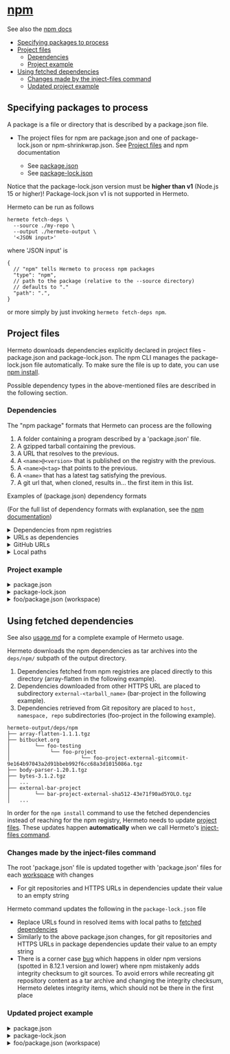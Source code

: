 # [npm][]

See also the [npm docs][]

- [Specifying packages to process](#specifying-packages-to-process)
- [Project files](#project-files)
  - [Dependencies](#dependencies)
  - [Project example](#project-example)
- [Using fetched dependencies](#using-fetched-dependencies)
  - [Changes made by the inject-files command](#changes-made-by-the-inject-files-command)
  - [Updated project example](#updated-project-example)

## Specifying packages to process

A package is a file or directory that is described by a package.json file.

- The project files for npm are package.json and one of package-lock.json or
  npm-shrinkwrap.json. See [Project files](#project-files) and npm
  documentation

  - See [package.json][]
  - See [package-lock.json][]

Notice that the package-lock.json version must be **higher than v1** (Node.js 15
or higher)! Package-lock.json v1 is not supported in Hermeto.

Hermeto can be run as follows

```shell
hermeto fetch-deps \
  --source ./my-repo \
  --output ./hermeto-output \
  '<JSON input>'
```

where 'JSON input' is

```jsonc
{
  // "npm" tells Hermeto to process npm packages
  "type": "npm",
  // path to the package (relative to the --source directory)
  // defaults to "."
  "path": ".",
}
```

or more simply by just invoking `hermeto fetch-deps npm`.

## Project files

Hermeto downloads dependencies explicitly declared in project files -
package.json and package-lock.json. The npm CLI manages the package-lock.json
file automatically. To make sure the file is up to date, you can use
[npm install][].

Possible dependency types in the above-mentioned files are described in the
following section.

### Dependencies

The "npm package" formats that Hermeto can process are the following

1. A folder containing a program described by a 'package.json' file.
1. A gzipped tarball containing the previous.
1. A URL that resolves to the previous.
1. A `<name>@<version>` that is published on the registry with the previous.
1. A `<name>@<tag>` that points to the previous.
1. A `<name>` that has a latest tag satisfying the previous.
1. A git url that, when cloned, results in... the first item in this list.

Examples of (package.json) dependency formats

(For the full list of dependency formats with explanation,
see the [npm documentation][])

<details>
  <summary>Dependencies from npm registries</summary>

```jsonc
{
  "dependencies": {
    "foo": "1.0.0 - 2.9999.9999",
    "bar": ">=1.0.2 <2.1.2",
    "baz": ">1.0.2 <=2.3.4",
    "boo": "2.0.1",
    ...
  }
}
```

</details>

<details>
  <summary>URLs as dependencies</summary>

```jsonc
{
  "dependencies": {
    "cli_bar": git+ssh://git@github.com:npm/cli.git#v1.0.27,
    "cli_foo": git://github.com/npm/cli.git#v1.0.1
  }
}
```

</details>

<details>
  <summary>GitHub URLs</summary>

```jsonc
{
  "dependencies": {
    "express": "expressjs/express",
    "mocha": "mochajs/mocha#4727d357ea",
    "module": "user/repo#feature/branch"
  }
}
```

</details>

<details>
  <summary>Local paths</summary>

```jsonc
{
  "name": "baz",
  "dependencies": {
    "bar": "file:../foo/bar"
  }
}
```

</details>

### Project example

<details>
  <summary>package.json</summary>

```jsonc
{
  "name": "npm-demo",
  "version": "1.0.0",
  "description": "",
  "main": "index.js",
  "scripts": {
    "test": "echo \"Error: no test specified\" && exit 1"
  },
  "author": "",
  "license": "ISC",
  "dependencies": {
    "react-dom": "^18.0.1",
        "@types/react-dom": "^18.0.1",
        "bitbucket-cachi2-npm-without-deps-second": "git+https://bitbucket.org/cachi-testing/cachi2-without-deps-second.git",
        "cachito-npm-without-deps": "https://github.com/cachito-testing/cachito-npm-without-deps/raw/tarball/cachito-npm-without-deps-1.0.0.tgz",
        "fecha": "file:fecha-4.2.3.tgz"
  },
  "workspaces": [
    "foo"
  ]
}
```

</details>

<details>
    <summary>package-lock.json</summary>

```jsonc
{
  "name": "cachi2-npm-demo",
  "version": "1.0.0",
  "lockfileVersion": 3,
  "requires": true,
  "packages": {
    "": {
      "name": "cachi2-npm-demo",
      "version": "1.0.0",
      "license": "ISC",
      "workspaces": [
        "foo"
      ],
      "dependencies": {
        "@types/react-dom": "^18.0.1",
        "bitbucket-cachi2-npm-without-deps-second": "git+https://bitbucket.org/cachi-testing/cachi2-without-deps-second.git",
        "cachito-npm-without-deps": "https://github.com/cachito-testing/cachito-npm-without-deps/raw/tarball/cachito-npm-without-deps-1.0.0.tgz",
        "fecha": "file:fecha-4.2.3.tgz",
        "react-dom": "^18.0.1"
      }
    },
    "foo": {
      "version": "1.0.0",
      "license": "ISC",
      "dependencies": {
        "is-positive": "github:kevva/is-positive"
      },
      "devDependencies": {}
    },
    "node_modules/@types/prop-types": {
      "version": "15.7.5",
      "resolved": "https://registry.npmjs.org/@types/prop-types/-/prop-types-15.7.5.tgz",
      "integrity": "sha512-JCB8C6SnDoQf0cNycqd/35A7MjcnK+ZTqE7judS6o7utxUCg6imJg3QK2qzHKszlTjcj2cn+NwMB2i96ubpj7w=="
    },
    "node_modules/@types/react": {
      "version": "18.2.18",
      "resolved": "https://registry.npmjs.org/@types/react/-/react-18.2.18.tgz",
      "integrity": "sha512-da4NTSeBv/P34xoZPhtcLkmZuJ+oYaCxHmyHzwaDQo9RQPBeXV+06gEk2FpqEcsX9XrnNLvRpVh6bdavDSjtiQ==",
      "dependencies": {
        "@types/prop-types": "*",
        "@types/scheduler": "*",
        "csstype": "^3.0.2"
      }
    },
    "node_modules/@types/react-dom": {
      "version": "18.2.7",
      "resolved": "https://registry.npmjs.org/@types/react-dom/-/react-dom-18.2.7.tgz",
      "integrity": "sha512-GRaAEriuT4zp9N4p1i8BDBYmEyfo+xQ3yHjJU4eiK5NDa1RmUZG+unZABUTK4/Ox/M+GaHwb6Ow8rUITrtjszA==",
      "dependencies": {
        "@types/react": "*"
      }
    },
    "node_modules/@types/scheduler": {
      "version": "0.16.3",
      "resolved": "https://registry.npmjs.org/@types/scheduler/-/scheduler-0.16.3.tgz",
      "integrity": "sha512-5cJ8CB4yAx7BH1oMvdU0Jh9lrEXyPkar6F9G/ERswkCuvP4KQZfZkSjcMbAICCpQTN4OuZn8tz0HiKv9TGZgrQ=="
    },
    "node_modules/bitbucket-cachi2-npm-without-deps-second": {
      "version": "2.0.0",
      "resolved": "git+ssh://git@bitbucket.org/cachi-testing/cachi2-without-deps-second.git#09992d418fc44a2895b7a9ff27c4e32d6f74a982"
    },
    "node_modules/cachito-npm-without-deps": {
      "version": "1.0.0",
      "resolved": "https://github.com/cachito-testing/cachito-npm-without-deps/raw/tarball/cachito-npm-without-deps-1.0.0.tgz",
      "integrity": "sha512-Q+cfkK1fnrNJqxiig/iVSZTe83OWLdxhuGa96k1IJJ5nkTxrhNyh6MUZ6YHKH8xitDgpIQSojuntctt2pB7+3g=="
    },
    "node_modules/csstype": {
      "version": "3.1.2",
      "resolved": "https://registry.npmjs.org/csstype/-/csstype-3.1.2.tgz",
      "integrity": "sha512-I7K1Uu0MBPzaFKg4nI5Q7Vs2t+3gWWW648spaF+Rg7pI9ds18Ugn+lvg4SHczUdKlHI5LWBXyqfS8+DufyBsgQ=="
    },
    "node_modules/fecha": {
      "version": "4.2.3",
      "resolved": "file:fecha-4.2.3.tgz",
      "integrity": "sha512-OP2IUU6HeYKJi3i0z4A19kHMQoLVs4Hc+DPqqxI2h/DPZHTm/vjsfC6P0b4jCMy14XizLBqvndQ+UilD7707Jw==",
      "license": "MIT"
    },
    "node_modules/foo": {
      "resolved": "foo",
      "link": true
    },
    "node_modules/is-positive": {
      "version": "3.1.0",
      "resolved": "git+ssh://git@github.com/kevva/is-positive.git#97edff6f525f192a3f83cea1944765f769ae2678",
      "license": "MIT",
      "engines": {
        "node": ">=0.10.0"
      }
    },
    "node_modules/js-tokens": {
      "version": "4.0.0",
      "resolved": "https://registry.npmjs.org/js-tokens/-/js-tokens-4.0.0.tgz",
      "integrity": "sha512-RdJUflcE3cUzKiMqQgsCu06FPu9UdIJO0beYbPhHN4k6apgJtifcoCtT9bcxOpYBtpD2kCM6Sbzg4CausW/PKQ=="
    },
    "node_modules/loose-envify": {
      "version": "1.4.0",
      "resolved": "https://registry.npmjs.org/loose-envify/-/loose-envify-1.4.0.tgz",
      "integrity": "sha512-lyuxPGr/Wfhrlem2CL/UcnUc1zcqKAImBDzukY7Y5F/yQiNdko6+fRLevlw1HgMySw7f611UIY408EtxRSoK3Q==",
      "dependencies": {
        "js-tokens": "^3.0.0 || ^4.0.0"
      },
      "bin": {
        "loose-envify": "cli.js"
      }
    },
    "node_modules/react": {
      "version": "18.2.0",
      "resolved": "https://registry.npmjs.org/react/-/react-18.2.0.tgz",
      "integrity": "sha512-/3IjMdb2L9QbBdWiW5e3P2/npwMBaU9mHCSCUzNln0ZCYbcfTsGbTJrU/kGemdH2IWmB2ioZ+zkxtmq6g09fGQ==",
      "peer": true,
      "dependencies": {
        "loose-envify": "^1.1.0"
      },
      "engines": {
        "node": ">=0.10.0"
      }
    },
    "node_modules/react-dom": {
      "version": "18.2.0",
      "resolved": "https://registry.npmjs.org/react-dom/-/react-dom-18.2.0.tgz",
      "integrity": "sha512-6IMTriUmvsjHUjNtEDudZfuDQUoWXVxKHhlEGSk81n4YFS+r/Kl99wXiwlVXtPBtJenozv2P+hxDsw9eA7Xo6g==",
      "dependencies": {
        "loose-envify": "^1.1.0",
        "scheduler": "^0.23.0"
      },
      "peerDependencies": {
        "react": "^18.2.0"
      }
    },
    "node_modules/scheduler": {
      "version": "0.23.0",
      "resolved": "https://registry.npmjs.org/scheduler/-/scheduler-0.23.0.tgz",
      "integrity": "sha512-CtuThmgHNg7zIZWAXi3AsyIzA3n4xx7aNyjwC2VJldO2LMVDhFK+63xGqq6CsJH4rTAt6/M+N4GhZiDYPx9eUw==",
      "dependencies": {
        "loose-envify": "^1.1.0"
      }
    }
  }
}
```

</details>

<details>
  <summary>foo/package.json (workspace)</summary>

```jsonc
{
  "name": "foo",
  "version": "1.0.0",
  "description": "",
  "main": "index.js",
  "devDependencies": {},
  "scripts": {
    "test": "echo \"Error: no test specified\" && exit 1"
  },
  "author": "",
  "license": "ISC",
  "dependencies": {
      "is-positive": "github:kevva/is-positive"
  }
}
```

</details>

## Using fetched dependencies

See also [usage.md][] for a complete example of Hermeto usage.

Hermeto downloads the npm dependencies as tar archives into the `deps/npm/`
subpath of the output directory.

1. Dependencies fetched from npm registries are placed directly to this
   directory (array-flatten in the following example).
1. Dependencies downloaded from other HTTPS URL are placed to subdirectory
   `external-<tarball_name>` (bar-project in the following example).
1. Dependencies retrieved from Git repository are placed to `host, namespace,
   repo` subdirectories (foo-project in the following example).

```text
hermeto-output/deps/npm
├── array-flatten-1.1.1.tgz
├── bitbucket.org
│        └── foo-testing
│             └── foo-project
│                       └── foo-project-external-gitcommit-9e164b97043a2d91bbeb992f6cc68a3d1015086a.tgz
├── body-parser-1.20.1.tgz
├── bytes-3.1.2.tgz
│   ...
├── external-bar-project
│        └── bar-project-external-sha512-43e71f90ad5YOLO.tgz
│   ...
```

In order for the `npm install` command to use the fetched dependencies instead
of reaching for the npm registry, Hermeto needs to update
[project files](#project-files). These updates happen **automatically** when we
call Hermeto's [inject-files command][].

### Changes made by the inject-files command

The root 'package.json' file is updated together with 'package.json' files for
each [workspace][] with changes

- For git repositories and HTTPS URLs in dependencies update their value to an
  empty string

Hermeto command updates the following in the `package-lock.json` file

- Replace URLs found in resolved items with local paths to
  [fetched dependencies](#using-fetched-dependencies)
- Similarly to the above package.json changes, for git repositories and HTTPS
  URLs in package dependencies update their value to an empty string
- There is a corner case [bug][] which happens in older npm versions (spotted in
  8.12.1 version and lower) where npm mistakenly adds integrity checksum to git
  sources. To avoid errors while recreating git repository content as a tar
  archive and changing the integrity checksum, Hermeto deletes integrity items,
  which should not be there in the first place

### Updated project example

<details>
  <summary>package.json</summary>

```jsonc
{
  "name": "cachi2-npm-demo",
  "version": "1.0.0",
  "description": "",
  "main": "index.js",
  "scripts": {
    "test": "echo \"Error: no test specified\" && exit 1"
  },
  "author": "",
  "license": "ISC",
  "dependencies": {
    "react-dom": "^18.0.1",
    "@types/react-dom": "^18.0.1",
    "bitbucket-cachi2-npm-without-deps-second": "",
    "cachito-npm-without-deps": "",
    "fecha": "file:fecha-4.2.3.tgz"
  },
  "workspaces": [
    "foo"
  ]
}
```

</details>

<details>
  <summary>package-lock.json</summary>

```jsonc
{
  "name": "cachi2-npm-demo",
  "version": "1.0.0",
  "lockfileVersion": 3,
  "requires": true,
  "packages": {
    "": {
      "name": "cachi2-npm-demo",
      "version": "1.0.0",
      "license": "ISC",
      "workspaces": [
        "foo"
      ],
      "dependencies": {
        "@types/react-dom": "^18.0.1",
        "bitbucket-cachi2-npm-without-deps-second": "",
        "cachito-npm-without-deps": "",
        "fecha": "file:fecha-4.2.3.tgz",
        "react-dom": "^18.0.1"
      }
    },
    "foo": {
      "version": "1.0.0",
      "license": "ISC",
      "dependencies": {
        "is-positive": ""
      },
      "devDependencies": {}
    },
    "node_modules/@types/prop-types": {
      "version": "15.7.5",
      "resolved": "file:///tmp/deps/npm/types-prop-types-15.7.5.tgz",
      "integrity": "sha512-JCB8C6SnDoQf0cNycqd/35A7MjcnK+ZTqE7judS6o7utxUCg6imJg3QK2qzHKszlTjcj2cn+NwMB2i96ubpj7w=="
    },
    "node_modules/@types/react": {
      "version": "18.2.18",
      "resolved": "file:///tmp/deps/npm/types-react-18.2.18.tgz",
      "integrity": "sha512-da4NTSeBv/P34xoZPhtcLkmZuJ+oYaCxHmyHzwaDQo9RQPBeXV+06gEk2FpqEcsX9XrnNLvRpVh6bdavDSjtiQ==",
      "dependencies": {
        "@types/prop-types": "*",
        "@types/scheduler": "*",
        "csstype": "^3.0.2"
      }
    },
    "node_modules/@types/react-dom": {
      "version": "18.2.7",
      "resolved": "file:///tmp/deps/npm/types-react-dom-18.2.7.tgz",
      "integrity": "sha512-GRaAEriuT4zp9N4p1i8BDBYmEyfo+xQ3yHjJU4eiK5NDa1RmUZG+unZABUTK4/Ox/M+GaHwb6Ow8rUITrtjszA==",
      "dependencies": {
        "@types/react": "*"
      }
    },
    "node_modules/@types/scheduler": {
      "version": "0.16.3",
      "resolved": "file:///tmp/deps/npm/types-scheduler-0.16.3.tgz",
      "integrity": "sha512-5cJ8CB4yAx7BH1oMvdU0Jh9lrEXyPkar6F9G/ERswkCuvP4KQZfZkSjcMbAICCpQTN4OuZn8tz0HiKv9TGZgrQ=="
    },
    "node_modules/bitbucket-cachi2-npm-without-deps-second": {
      "version": "2.0.0",
      "resolved": "file:///tmp/deps/npm/bitbucket.org/cachi-testing/cachi2-without-deps-second/cachi2-without-deps-second-external-gitcommit-09992d418fc44a2895b7a9ff27c4e32d6f74a982.tgz"
    },
    "node_modules/cachito-npm-without-deps": {
      "version": "1.0.0",
      "resolved": "file:///tmp/deps/npm/external-cachito-npm-without-deps/cachito-npm-without-deps-external-sha512-43e71f90ad5f9eb349ab18a283f8954994def373962ddc61b866bdea4d48249e67913c6b84dca1e8c519e981ca1fcc62b438292104a88ee9ed72db76a41efede.tgz",
      "integrity": "sha512-Q+cfkK1fnrNJqxiig/iVSZTe83OWLdxhuGa96k1IJJ5nkTxrhNyh6MUZ6YHKH8xitDgpIQSojuntctt2pB7+3g=="
    },
    "node_modules/csstype": {
      "version": "3.1.2",
      "resolved": "file:///tmp/deps/npm/csstype-3.1.2.tgz",
      "integrity": "sha512-I7K1Uu0MBPzaFKg4nI5Q7Vs2t+3gWWW648spaF+Rg7pI9ds18Ugn+lvg4SHczUdKlHI5LWBXyqfS8+DufyBsgQ=="
    },
    "node_modules/fecha": {
      "version": "4.2.3",
      "resolved": "file:fecha-4.2.3.tgz",
      "integrity": "sha512-OP2IUU6HeYKJi3i0z4A19kHMQoLVs4Hc+DPqqxI2h/DPZHTm/vjsfC6P0b4jCMy14XizLBqvndQ+UilD7707Jw==",
      "license": "MIT"
    },
    "node_modules/foo": {
      "resolved": "foo",
      "link": true
    },
    "node_modules/is-positive": {
      "version": "3.1.0",
      "resolved": "file:///tmp/deps/npm/github.com/kevva/is-positive/is-positive-external-gitcommit-97edff6f525f192a3f83cea1944765f769ae2678.tgz",
      "license": "MIT",
      "engines": {
        "node": ">=0.10.0"
      }
    },
    "node_modules/js-tokens": {
      "version": "4.0.0",
      "resolved": "file:///tmp/deps/npm/js-tokens-4.0.0.tgz",
      "integrity": "sha512-RdJUflcE3cUzKiMqQgsCu06FPu9UdIJO0beYbPhHN4k6apgJtifcoCtT9bcxOpYBtpD2kCM6Sbzg4CausW/PKQ=="
    },
    "node_modules/loose-envify": {
      "version": "1.4.0",
      "resolved": "file:///tmp/deps/npm/loose-envify-1.4.0.tgz",
      "integrity": "sha512-lyuxPGr/Wfhrlem2CL/UcnUc1zcqKAImBDzukY7Y5F/yQiNdko6+fRLevlw1HgMySw7f611UIY408EtxRSoK3Q==",
      "dependencies": {
        "js-tokens": "^3.0.0 || ^4.0.0"
      },
      "bin": {
        "loose-envify": "cli.js"
      }
    },
    "node_modules/react": {
      "version": "18.2.0",
      "resolved": "file:///tmp/deps/npm/react-18.2.0.tgz",
      "integrity": "sha512-/3IjMdb2L9QbBdWiW5e3P2/npwMBaU9mHCSCUzNln0ZCYbcfTsGbTJrU/kGemdH2IWmB2ioZ+zkxtmq6g09fGQ==",
      "peer": true,
      "dependencies": {
        "loose-envify": "^1.1.0"
      },
      "engines": {
        "node": ">=0.10.0"
      }
    },
    "node_modules/react-dom": {
      "version": "18.2.0",
      "resolved": "file:///tmp/deps/npm/react-dom-18.2.0.tgz",
      "integrity": "sha512-6IMTriUmvsjHUjNtEDudZfuDQUoWXVxKHhlEGSk81n4YFS+r/Kl99wXiwlVXtPBtJenozv2P+hxDsw9eA7Xo6g==",
      "dependencies": {
        "loose-envify": "^1.1.0",
        "scheduler": "^0.23.0"
      },
      "peerDependencies": {
        "react": "^18.2.0"
      }
    },
    "node_modules/scheduler": {
      "version": "0.23.0",
      "resolved": "file:///tmp/deps/npm/scheduler-0.23.0.tgz",
      "integrity": "sha512-CtuThmgHNg7zIZWAXi3AsyIzA3n4xx7aNyjwC2VJldO2LMVDhFK+63xGqq6CsJH4rTAt6/M+N4GhZiDYPx9eUw==",
      "dependencies": {
        "loose-envify": "^1.1.0"
      }
    }
  }
}
```

</details>

<details>
  <summary>foo/package.json (workspace)</summary>

```jsonc
{
  "name": "foo",
  "version": "1.0.0",
  "description": "",
  "main": "index.js",
  "devDependencies": {},
  "scripts": {
    "test": "echo \"Error: no test specified\" && exit 1"
  },
  "author": "",
  "license": "ISC",
  "dependencies": {
      "is-positive": ""
  }
}
```

</details>

[usage.md]: usage.md
[inject-files command]: usage.md#inject-project-files-npm

[bug]: https://github.com/npm/cli/issues/2846
[npm]: https://www.npmjs.com
[npm docs]: https://docs.npmjs.com
[npm documentation]: https://docs.npmjs.com/cli/v9/configuring-npm/package-json#dependencies
[npm install]: https://docs.npmjs.com/cli/v9/commands/npm-install?v=true
[package-lock.json]: https://docs.npmjs.com/cli/v9/configuring-npm/package-lock-json
[package.json]: https://docs.npmjs.com/cli/v9/configuring-npm/package-json
[workspace]: https://docs.npmjs.com/cli/v9/using-npm/workspaces?v=true
